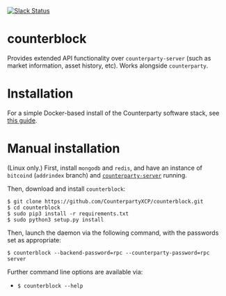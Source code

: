 [![Slack Status](http://slack.counterparty.io/badge.svg)](http://slack.counterparty.io)

counterblock
==============

Provides extended API functionality over `counterparty-server` (such as market information, asset history, etc).
Works alongside `counterparty`.

# Installation

For a simple Docker-based install of the Counterparty software stack, see [this guide](http://counterparty.io/docs/federated_node/).

# Manual installation

(Linux only.) First, install `mongodb` and `redis`, and have an instance of `bitcoind` (`addrindex` branch) and [`counterparty-server`](https://github.com/CounterpartyXCP/counterparty-lib) running.

Then, download and install `counterblock`:

```
$ git clone https://github.com/CounterpartyXCP/counterblock.git
$ cd counterblock
$ sudo pip3 install -r requirements.txt
$ sudo python3 setup.py install
```

Then, launch the daemon via the following command, with the passwords set as appropriate:

```
$ counterblock --backend-password=rpc --counterparty-password=rpc server
```

Further command line options are available via:

* `$ counterblock --help`
